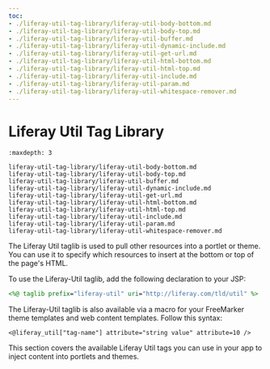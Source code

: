 ```yaml
---
toc:
- ./liferay-util-tag-library/liferay-util-body-bottom.md
- ./liferay-util-tag-library/liferay-util-body-top.md
- ./liferay-util-tag-library/liferay-util-buffer.md
- ./liferay-util-tag-library/liferay-util-dynamic-include.md
- ./liferay-util-tag-library/liferay-util-get-url.md
- ./liferay-util-tag-library/liferay-util-html-bottom.md
- ./liferay-util-tag-library/liferay-util-html-top.md
- ./liferay-util-tag-library/liferay-util-include.md
- ./liferay-util-tag-library/liferay-util-param.md
- ./liferay-util-tag-library/liferay-util-whitespace-remover.md
---
```

# Liferay Util Tag Library

```{toctree}
:maxdepth: 3

liferay-util-tag-library/liferay-util-body-bottom.md
liferay-util-tag-library/liferay-util-body-top.md
liferay-util-tag-library/liferay-util-buffer.md
liferay-util-tag-library/liferay-util-dynamic-include.md
liferay-util-tag-library/liferay-util-get-url.md
liferay-util-tag-library/liferay-util-html-bottom.md
liferay-util-tag-library/liferay-util-html-top.md
liferay-util-tag-library/liferay-util-include.md
liferay-util-tag-library/liferay-util-param.md
liferay-util-tag-library/liferay-util-whitespace-remover.md
```

The Liferay Util taglib is used to pull other resources into a portlet or theme. You can use it to specify which resources to insert at the bottom or top of the page's HTML. 

To use the Liferay-Util taglib, add the following declaration to your JSP:

```jsp
<%@ taglib prefix="liferay-util" uri="http://liferay.com/tld/util" %>
```

The Liferay-Util taglib is also available via a macro for your FreeMarker theme templates and web content templates. Follow this syntax:

```
<@liferay_util["tag-name"] attribute="string value" attribute=10 />
```

This section covers the available Liferay Util tags you can use in your app to inject content into portlets and themes.